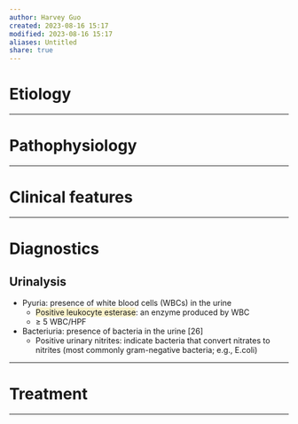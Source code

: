 ```yaml
---
author: Harvey Guo
created: 2023-08-16 15:17
modified: 2023-08-16 15:17
aliases: Untitled
share: true
---
```

# Etiology


---
# Pathophysiology


---
# Clinical features


---
# Diagnostics
## Urinalysis
- Pyuria: presence of white blood cells (WBCs) in the urine
	- <span style="background:rgba(240, 200, 0, 0.2)">Positive leukocyte esterase</span>: an enzyme produced by WBC
	- ≥ 5 WBC/HPF
- Bacteriuria: presence of bacteria in the urine [26]
	- Positive urinary nitrites: indicate bacteria that convert nitrates to nitrites (most commonly gram-negative bacteria; e.g., E.coli)

---
# Treatment


---
